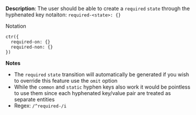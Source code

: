 __Description__: The user should be able to create a `required` `state` through the hyphenated key notaiton: `required-<state>: {}`

Notation
```
ctr({
  required-on: {}
  required-non: {}
})
```

__Notes__

- The `required` `state` transition will automatically be generated if you wish to override this feature use the `omit` option
- While the `common` and `static` hyphen keys also work it would be pointless to use them since each hyphenated key/value pair are treated as separate entities
- Regex: `/^required-/i`